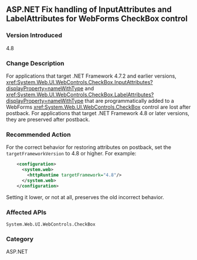 ## ASP.NET Fix handling of InputAttributes and LabelAttributes for WebForms CheckBox control

### Version Introduced
4.8

### Change Description
For applications that target .NET Framework 4.7.2 and earlier versions, <xref:System.Web.UI.WebControls.CheckBox.InputAttributes?displayProperty=nameWithType> and <xref:System.Web.UI.WebControls.CheckBox.LabelAttributes?displayProperty=nameWithType> that are programmatically added to a WebForms <xref:System.Web.UI.WebControls.CheckBox> control are lost
after postback. For applications that target .NET Framework 4.8 or later versions, they are preserved after postback.

### Recommended Action
For the correct behavior for restoring attributes on postback, set the `targetFrameworkVersion` to 4.8 or higher. For example:

```xml
    <configuration>
      <system.web>
        <httpRuntime targetFramework="4.8"/>
      </system.web>
    </configuration>
```

Setting it lower, or not at all, preserves the old incorrect behavior.

### Affected APIs
`System.Web.UI.WebControls.CheckBox`

### Category
ASP.NET

<!--
    ### 643614	<ASP.NET WebForms> Buggy handling of InputAttributes and LabelAttributes in ASP.NET WebForms CheckBox control

-->


